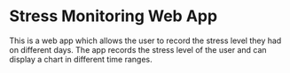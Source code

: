 # Stress Monitoring Web App

This is a web app which allows the user to record the stress level they had on different days. The app records the stress level of the user and can display a chart in different time ranges.
